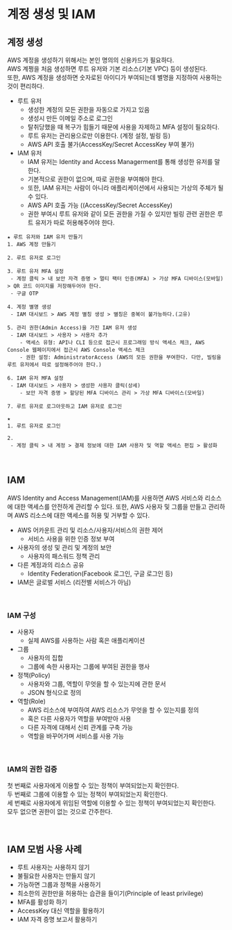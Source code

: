 # 계정 생성 및 IAM

## 계정 생성

AWS 계정을 생성하기 위해서는 본인 명의의 신용카드가 필요하다.  
AWS 계쩡을 처음 생성하면 루트 유저와 기본 리소스(기본 VPC) 등이 생성된다.  
또한, AWS 계정을 생성하면 숫자로된 아이디가 부여되는데 별명을 지정하여 사용하는 것이 편리하다.  

 - 루트 유저
    - 생성한 계정의 모든 권한을 자동으로 가지고 있음
    - 생성시 만든 이메일 주소로 로그인
    - 탈취당했을 때 복구가 힘들기 때문에 사용을 자제하고 MFA 설정이 필요하다.
    - 루트 유저는 관리용으로만 이용한다. (계정 설정, 빌링 등)
    - AWS API 호출 불가(AccessKey/Secret AccessKey 부여 불가)
 -  IAM 유저
    - IAM 유저는 Identity and Access Managerment를 통해 생성한 유저를 말한다.  
    - 기본적으로 권한이 없으며, 따로 권한을 부여해야 한다.  
    - 또한, IAM 유저는 사람이 아니라 애플리케이션에서 사용되는 가상의 주체가 될 수 있다.  
    - AWS API 호출 가능 ((AccessKey/Secret AccessKey)
    - 권한 부여시 루트 유저와 같이 모든 권한을 가질 수 있지만 빌링 관련 권한은 루트 유저가 따로 허용해주어야 한다.
```
★ 루트 유저와 IAM 유저 만들기
1. AWS 계정 만들기

2. 루트 유저로 로그인

3. 루트 유저 MFA 설정
 - 계정 클릭 > 내 보안 자격 증명 > 멀티 팩터 인증(MFA) > 가상 MFA 디바이스(모바일) > QR 코드 이미지를 저장해두어야 한다.
 - 구글 OTP

4. 계정 별명 생성
 - IAM 대시보드 > AWS 계정 별칭 생성 > 별칭은 중복이 불가능하다.(고유)

5. 관리 권한(Admin Access)을 가진 IAM 유저 생성
 - IAM 대시보드 > 사용자 > 사용자 추가
    - 액세스 유형: API나 CLI 등으로 접근시 프로그래밍 방식 액세스 체크, AWS Console 웹페이지에서 접근시 AWS Console 액세스 체크
    - 권한 설정: AdministratorAccess (AWS의 모든 권한을 부여한다. 다만, 빌링을 루트 유저에서 따로 설정해주어야 한다.)

6. IAM 유저 MFA 설정
 - IAM 대시보드 > 사용자 > 생성한 사용자 클릭(상세)
    - 보안 자격 증명 > 할당된 MFA 디바이스 관리 > 가상 MFA 디바이스(모바일)

7. 루트 유저로 로그아웃하고 IAM 유저로 로그인

★ 
1. 루트 유저로 로그인

2. 
 - 계정 클릭 > 내 계정 > 결제 정보에 대한 IAM 사용자 및 역할 액세스 편집 > 활성화
```

<br/>

## IAM

AWS Identity and Access Management(IAM)를 사용하면 AWS 서비스와 리소스에 대한 액세스를 안전하게 관리할 수 있다. 또한, AWS 사용자 및 그룹을 만들고 관리하며 AWS 리소스에 대한 액세스를 허용 및 거부할 수 있다.  

 - AWS 어카운트 관리 및 리소스/사용자/서비스의 권한 제어
    - 서비스 사용을 위한 인증 정보 부여
 - 사용자의 생성 및 관리 및 계정의 보안
    - 사용자의 패스워드 정책 관리
 - 다른 계정과의 리소스 공유
    - Identity Federation(Facebook 로그인, 구글 로그인 등)
 - IAM은 글로벌 서비스 (리전별 서비스가 아님)

<br/>

### IAM 구성

 - 사용자
   - 실제 AWS를 사용하는 사람 혹은 애플리케이션
 - 그룹
   - 사용자의 집합
   - 그룹에 속한 사용자는 그룹에 부여된 권한을 행사
 - 정책(Policy)
   - 사용자와 그룹, 역할이 무엇을 할 수 있는지에 관한 문서
   - JSON 형식으로 정의
 - 역할(Role)
   - AWS 리소스에 부여하여 AWS 리소스가 무엇을 할 수 있는지를 정의
   - 혹은 다른 사용자가 역할을 부여받아 사용
   - 다른 자격에 대해서 신뢰 관계를 구축 가능
   - 역할을 바꾸어가며 서비스를 사용 가능

<br/>

### IAM의 권한 검증

첫 번째로 사용자에게 이용할 수 있는 정책이 부여되었는지 확인한다.  
두 번째로 그룹에 이용할 수 있는 정책이 부여되었는지 확인한다.  
세 번째로 사용자에게 위임된 역할에 이용할 수 있는 정책이 부여되었는지 확인한다.  
모두 없으면 권한이 없는 것으로 간주한다.  

<br/>

## IAM 모범 사용 사례

 - 루트 사용자는 사용하지 않기
 - 불필요한 사용자는 만들지 않기
 - 가능하면 그룹과 정책을 사용하기
 - 최소한의 권한만을 허용하는 습관을 들이기(Principle of least privilege)
 - MFA를 활성화 하기
 - AccessKey 대신 역할을 활용하기
 - IAM 자격 증명 보고서 활용하기
